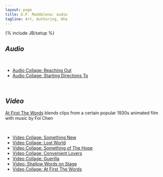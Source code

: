 ```yaml
---
layout: page
title: D.P. Maddalena: audio
tagline: Art, Authoring, Aha
---
```

{% include JB/setup %}

## *Audio*

&nbsp;

- <a href="/20150608/reaching-out">Audio Collage: Reaching Out</a>
- <a href="/20140520/Starting-Directions-To">Audio Collage: Starting Directions To</a>


&nbsp;

## *Video*


<a href='20150801/first-the-words'>At First The Words</a> blends clips from a certain popular 1930s animated film with music by Fol Chen


&nbsp;

- <a href="/20170527/picture-atlantic-somethingnew">Video Collage: Something New</a>
- <a href="/20170520/lost-world">Video Collage: Lost World</a>
- <a href="/20160829/some-hope">Video Collage: Something of The Hope</a>
- <a href="/20160109/picture-atlantic-convenient-lovers">Video Collage: Convenient Lovers</a>
- <a href="/20151201/picture-atlantic-guerilla">Video Collage: Guerilla</a>
- <a href="/20151115/picture-atlantic-shallow-words">Video: Shallow Words on Stage</a>
- <a href="/20150801/first-the-words">Video Collage: At First The Words</a></li>
      	